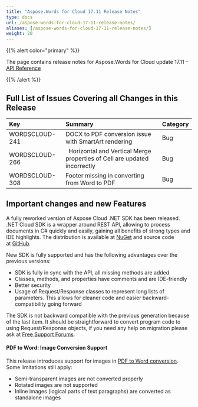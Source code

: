 ```yaml
---
title: "Aspose.Words for Cloud 17.11 Release Notes"
type: docs
url: /aspose-words-for-cloud-17-11-release-notes/
aliases: [/aspose-words-for-cloud-17-11-release-notes/]
weight: 20
---
```


{{% alert color="primary" %}} 

The page contains release notes for Aspose.Words for Cloud update 17.11 – [API Reference](https://apireference.aspose.cloud/words/)

{{% /alert %}} 

## Full List of Issues Covering all Changes in this Release

|Key|Summary|Category|
| :- | :- | :- |
|WORDSCLOUD-241|DOCX to PDF conversion issue with SmartArt rendering|Bug|
|WORDSCLOUD-266|` `Horizontal and Vertical Merge properties of Cell are updated incorrectly|Bug|
|WORDSCLOUD-308|Footer missing in converting from Word to PDF|Bug|

## Important changes and new Features

A fully reworked version of Aspose Cloud .NET SDK has been released. .NET Cloud SDK is a wrapper around REST API, allowing to process documents in C# quickly and easily, gaining all benefits of strong types and IDE highlights. The distribution is available at [NuGet](https://www.nuget.org/packages/Aspose.Words-Cloud/) and source code at [GitHub](https://github.com/asposecloud/Aspose.Words-Cloud/tree/master/SDKs/NET).

New SDK is fully supported and has the following advantages over the previous versions:

- SDK is fully in sync with the API, all missing methods are added
- Classes, methods, and properties have comments and are IDE-friendly
- Better security
- Usage of Request/Response classes to represent long lists of parameters. This allows for cleaner code and easier backward-compatibility going forward

The SDK is not backward compatible with the previous generation because of the last item. It should be straightforward to convert program code to using Request/Response objects, if you need any help on migration please ask at [Free Support Forums](https://forum.aspose.cloud/c/words).

#### PDF to Word: Image Conversion Support

This release introduces support for images in [PDF to Word conversion](/working-with-pdf-documents/). Some limitations still apply:

- Semi-transparent images are not converted properly
- Rotated images are not supported
- Inline images (logical parts of text paragraphs) are converted as standalone images
